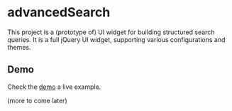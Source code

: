 # advancedSearch

This project is a (prototype of) UI widget for building structured search queries. 
It is a full jQuery UI widget, supporting various configurations and themes.

## Demo

Check the [demo](http://evoluteur.github.com/advancedSearch/index.html) a live example.

(more to come later)